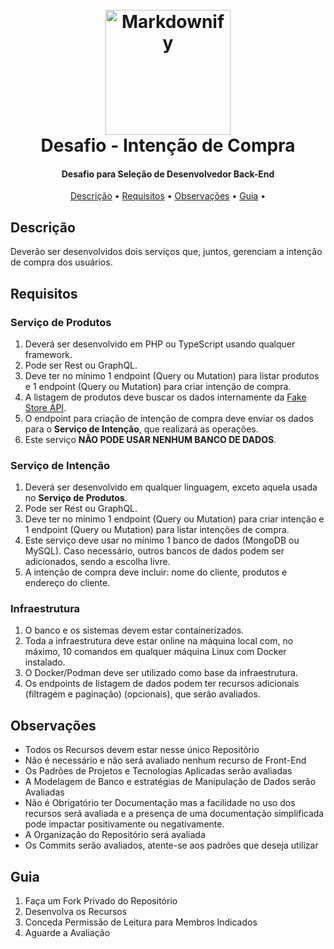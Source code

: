 <h1 align="center">
  <br>
  <img src="https://camo.githubusercontent.com/fd2ef592ee28d265250a1fc3ecdeef46ea004bde9ee4d4f8dddc0d9a49ae361d/68747470733a2f2f6f617574682e6c65626973637569742e696f2f696d616765732f6c6f676f2e6a7067" alt="Markdownify" width="200">
  <br>
  Desafio - Intenção de Compra
  <br>
</h1>

<h4 align="center">Desafio para Seleção de Desenvolvedor Back-End</h4>

<p align="center">
  <a href="https://badge.fury.io/js/electron-markdownify"></a>
</p>

<p align="center">
  <a href="#descrição">Descrição</a> •
  <a href="#requisitos">Requisitos</a> •
  <a href="#observações">Observações</a> •
  <a href="#guia">Guia</a> •
</p>

## Descrição

Deverão ser desenvolvidos dois serviços que, juntos, gerenciam a intenção de compra dos usuários.

## Requisitos

### Serviço de Produtos

1. Deverá ser desenvolvido em PHP ou TypeScript usando qualquer framework.
2. Pode ser Rest ou GraphQL.
3. Deve ter no mínimo 1 endpoint (Query ou Mutation) para listar produtos e 1 endpoint (Query ou Mutation) para criar intenção de compra.
4. A listagem de produtos deve buscar os dados internamente da [Fake Store API](https://fakestoreapi.com/docs).
5. O endpoint para criação de intenção de compra deve enviar os dados para o **Serviço de Intenção**, que realizará as operações.
6. Este serviço **NÃO PODE USAR NENHUM BANCO DE DADOS**.

### Serviço de Intenção

1. Deverá ser desenvolvido em qualquer linguagem, exceto aquela usada no **Serviço de Produtos**.
2. Pode ser Rest ou GraphQL.
3. Deve ter no mínimo 1 endpoint (Query ou Mutation) para criar intenção e 1 endpoint (Query ou Mutation) para listar intenções de compra.
4. Este serviço deve usar no mínimo 1 banco de dados (MongoDB ou MySQL). Caso necessário, outros bancos de dados podem ser adicionados, sendo a escolha livre.
5. A intenção de compra deve incluir: nome do cliente, produtos e endereço do cliente.

### Infraestrutura

1. O banco e os sistemas devem estar containerizados.
2. Toda a infraestrutura deve estar online na máquina local com, no máximo, 10 comandos em qualquer máquina Linux com Docker instalado.
3. O Docker/Podman deve ser utilizado como base da infraestrutura.
4. Os endpoints de listagem de dados podem ter recursos adicionais (filtragem e paginação) (opcionais), que serão avaliados.

## Observações

* Todos os Recursos devem estar nesse único Repositório
* Não é necessário e não será avaliado nenhum recurso de Front-End
* Os Padrões de Projetos e Tecnologias Aplicadas serão avaliadas
* A Modelagem de Banco e estratégias de Manipulação de Dados serão Avaliadas
* Não é Obrigatório ter Documentação mas a facilidade no uso dos recursos será avaliada e a presença de uma documentação simplificada pode impactar positivamente ou negativamente.
* A Organização do Repositório será avaliada
* Os Commits serão avaliados, atente-se aos padrões que deseja utilizar

## Guia

1. Faça um Fork Privado do Repositório
2. Desenvolva os Recursos
3. Conceda Permissão de Leitura para Membros Indicados
4. Aguarde a Avaliação
